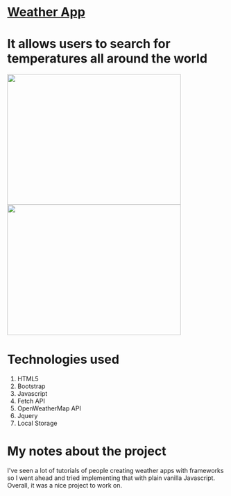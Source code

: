 # [Weather App](https://weatherappjs.netlify.com//)

# It allows users to search for temperatures all around the world

<div float="left">
<img padding-right="50px" src="https://user-images.githubusercontent.com/38442554/59021094-09f5ec00-8800-11e9-8e4e-d8c74189c7dd.PNG" width="400px" height="300px">
<img src="https://user-images.githubusercontent.com/38442554/59020949-cb603180-87ff-11e9-8152-c14d0bf56ba8.PNG" width="400px" height="300px">
</div>

# Technologies used
1. HTML5
2. Bootstrap
3. Javascript
4. Fetch API
5. OpenWeatherMap API
6. Jquery
7. Local Storage


# My notes about the project

I've seen a lot of tutorials of people creating weather apps with frameworks so I went ahead and tried implementing that with plain vanilla Javascript. Overall, it was a nice project to work on.
